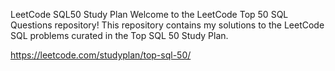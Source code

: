 LeetCode SQL50 Study Plan
Welcome to the LeetCode Top 50 SQL Questions repository! This repository contains my solutions to the LeetCode SQL problems curated in the Top SQL 50 Study Plan.

https://leetcode.com/studyplan/top-sql-50/
